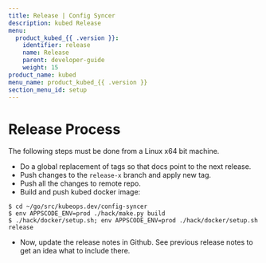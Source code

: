 ```yaml
---
title: Release | Config Syncer
description: kubed Release
menu:
  product_kubed_{{ .version }}:
    identifier: release
    name: Release
    parent: developer-guide
    weight: 15
product_name: kubed
menu_name: product_kubed_{{ .version }}
section_menu_id: setup
---
```


# Release Process

The following steps must be done from a Linux x64 bit machine.

- Do a global replacement of tags so that docs point to the next release.
- Push changes to the `release-x` branch and apply new tag.
- Push all the changes to remote repo.
- Build and push kubed docker image:
```console
$ cd ~/go/src/kubeops.dev/config-syncer
$ env APPSCODE_ENV=prod ./hack/make.py build
$ ./hack/docker/setup.sh; env APPSCODE_ENV=prod ./hack/docker/setup.sh release
```

- Now, update the release notes in Github. See previous release notes to get an idea what to include there.
